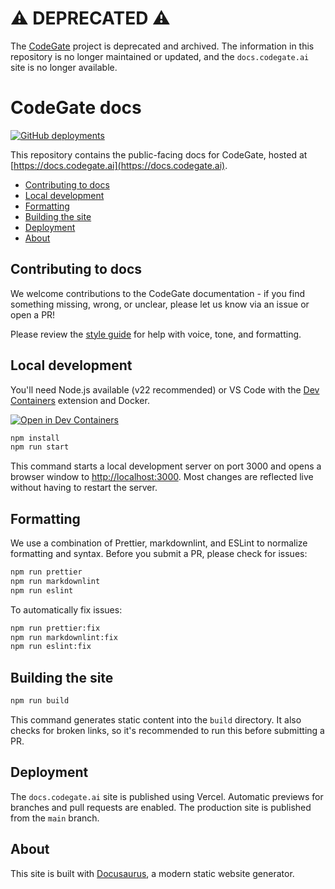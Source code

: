 # ⚠️ DEPRECATED ⚠️ <!-- omit in toc -->

The [CodeGate](https://github.com/stacklok/codegate) project is deprecated and
archived. The information in this repository is no longer maintained or updated,
and the `docs.codegate.ai` site is no longer available.

# CodeGate docs <!-- omit in toc -->

[![GitHub deployments](https://img.shields.io/github/deployments/stacklok/codegate-docs/Production?logo=vercel&style=flat&label=Vercel%20deployment)](https://github.com/stacklok/codegate-docs/deployments/Production)

This repository contains the public-facing docs for CodeGate, hosted at
[https://docs.codegate.ai](https://docs.codegate.ai).

- [Contributing to docs](#contributing-to-docs)
- [Local development](#local-development)
- [Formatting](#formatting)
- [Building the site](#building-the-site)
- [Deployment](#deployment)
- [About](#about)

## Contributing to docs

We welcome contributions to the CodeGate documentation - if you find something
missing, wrong, or unclear, please let us know via an issue or open a PR!

Please review the [style guide](./STYLE-GUIDE.md) for help with voice, tone, and
formatting.

## Local development

You'll need Node.js available (v22 recommended) or VS Code with the
[Dev Containers](https://marketplace.visualstudio.com/items?itemName=ms-vscode-remote.remote-containers)
extension and Docker.

[![Open in Dev Containers](https://img.shields.io/static/v1?label=Dev%20Containers&message=Open&color=blue)](https://vscode.dev/redirect?url=vscode://ms-vscode-remote.remote-containers/cloneInVolume?url=https://github.com/stacklok/codegate-docs)

```bash
npm install
npm run start
```

This command starts a local development server on port 3000 and opens a browser
window to <http://localhost:3000>. Most changes are reflected live without
having to restart the server.

## Formatting

We use a combination of Prettier, markdownlint, and ESLint to normalize
formatting and syntax. Before you submit a PR, please check for issues:

```bash
npm run prettier
npm run markdownlint
npm run eslint
```

To automatically fix issues:

```bash
npm run prettier:fix
npm run markdownlint:fix
npm run eslint:fix
```

## Building the site

```bash
npm run build
```

This command generates static content into the `build` directory. It also checks
for broken links, so it's recommended to run this before submitting a PR.

## Deployment

The `docs.codegate.ai` site is published using Vercel. Automatic previews for
branches and pull requests are enabled. The production site is published from
the `main` branch.

## About

This site is built with [Docusaurus](https://docusaurus.io/), a modern static
website generator.

<!-- markdownlint-disable-file MD025 -->
